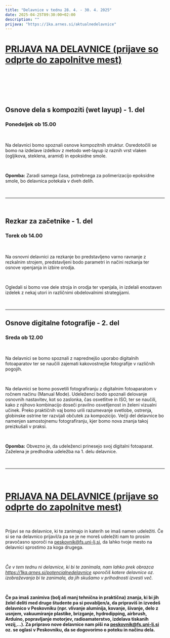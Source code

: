 ```yaml
---
title: "Delavnice v tednu 28. 4. - 30. 4. 2025"
date: 2025-04-25T09:30:00+02:00
description: ""
prijava: "https://1ka.arnes.si/aktualnedelavnice"
---
```






# [PRIJAVA NA DELAVNICE (prijave so odprte do zapolnitve mest)](https://1ka.arnes.si/aktualnedelavnice)

&nbsp;

&nbsp;

&nbsp;

## Osnove dela s kompoziti (wet layup) - 1. del

### Ponedeljek ob 15.00

&nbsp;

Na delavnici bomo spoznali osnove kompozitnih struktur. Osredotočili se bomo na izdelave izdelkov z metodo wet-layup iz raznih vrst vlaken (ogljikova, steklena, aramid) in epoksidne smole. 

&nbsp;

**Opomba:** Zaradi samega časa, potrebnega za polimerizacijo epoksidne smole, bo delavnica potekala v dveh delih.

&nbsp;

---
&nbsp;

## Rezkar za začetnike - 1. del

### Torek ob 14.00

&nbsp;

Na osnovni delavnici za rezkanje bo predstavljeno varno ravnanje z rezkalnim strojem, predstavljeni bodo parametri in načini rezkanja ter osnove vpenjanja in izbire orodja. 

&nbsp;

Ogledali si bomo vse dele stroja in orodja ter vpenjala, in izdelali enostaven izdelek z nekaj utori in različnimi obdelovalnimi strategijami.

&nbsp;


---

## Osnove digitalne fotografije - 2. del

### Sreda ob 12.00

&nbsp;

Na delavnici se bomo spoznali z naprednejšo uporabo digitalnih fotoaparatov ter se naučili zajemati kakovostnejše fotografije v različnih pogojih.

&nbsp;

Na delavnici se bomo posvetili fotografiranju z digitalnim fotoaparatom v ročnem načinu (Manual Mode). Udeleženci bodo spoznali delovanje osnovnih nastavitev, kot so zaslonka, čas osvetlitve in ISO, ter se naučili, kako z njihovo kombinacijo doseči pravilno osvetljenost in želeni vizualni učinek. Preko praktičnih vaj bomo urili razumevanje svetlobe, ostrenja, globinske ostrine ter razvijali občutek za kompozicijo. Večji del delavnice bo namenjen samostojnemu fotografiranju, kjer bomo nova znanja takoj preizkušali v praksi.


&nbsp;

**Opomba:** Obvezno je, da udeleženci prinesejo svoj digitalni fotoaparat. Zaželena je predhodna udeležba na 1. delu delavnice.

&nbsp;

---

&nbsp;

# [PRIJAVA NA DELAVNICE (prijave so odprte do zapolnitve mest)](https://1ka.arnes.si/aktualnedelavnice)

&nbsp;

Prijavi se na delavnice, ki te zanimajo in katerih se imaš namen udeležiti.
Če si se na delavnico prijavil/a pa se je ne moreš udeležiti nam to prosim pravočasno sporoči na [peskovnik@fs.uni-lj.si](mailto:peskovnik@fs.uni-lj.si), da lahko tvoje mesto na delavnici sprostimo za koga drugega.

&nbsp;

*Če v tem tednu ni delavnice, ki bi te zanimala, nam lahko prek obrazca https://1ka.arnes.si/potencialnedelavnice sporočiš katere delavnice oz. izobraževanja bi te zanimala, da jih skušamo v prihodnosti izvesti več.*

&nbsp;

**Če pa imaš zanimiva (bolj ali manj tehnična in praktična) znanja, ki bi jih želel deliti med druge študente pa si povabljen/a, da pripraviš in izvedeš delavnico v Peskovniku (npr. vlivanje aluminija, kovanje, šivanje, delo z usnjem, vakuumiranje plastike, brizganje, hydrodipping, airbrush, Arduino, popravljanje motorjev, radioamaterstvo, izdelava tiskanih vezij,...). Za pripravo nove delavnice nam piši na [peskovnik@fs.uni-lj.si](mailto:peskovnik@fs.uni-lj.si) oz. se oglasi v Peskovniku, da se dogovorimo o poteku in načinu dela.**

